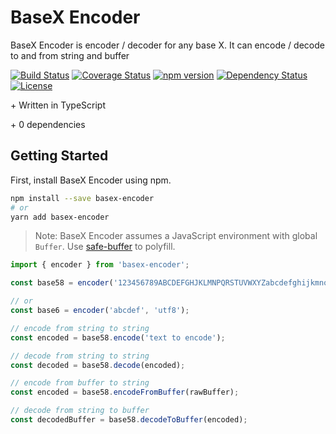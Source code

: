 # BaseX Encoder
BaseX Encoder is encoder / decoder for any base X.
It can encode / decode to and from string and buffer

[![Build Status](https://travis-ci.org/joonhocho/basex-encoder.svg?branch=master)](https://travis-ci.org/joonhocho/basex-encoder)
[![Coverage Status](https://coveralls.io/repos/github/joonhocho/basex-encoder/badge.svg?branch=master)](https://coveralls.io/github/joonhocho/basex-encoder?branch=master)
[![npm version](https://badge.fury.io/js/basex-encoder.svg)](https://badge.fury.io/js/basex-encoder)
[![Dependency Status](https://david-dm.org/joonhocho/basex-encoder.svg)](https://david-dm.org/joonhocho/basex-encoder)
[![License](http://img.shields.io/:license-mit-blue.svg)](http://doge.mit-license.org)

\+ Written in TypeScript

\+ 0 dependencies

## Getting Started

First, install BaseX Encoder using npm.

```sh
npm install --save basex-encoder
# or
yarn add basex-encoder
```

> Note: BaseX Encoder assumes a JavaScript environment with global `Buffer`. Use [safe-buffer](https://github.com/feross/safe-buffer) to polyfill.


```typescript
import { encoder } from 'basex-encoder';

const base58 = encoder('123456789ABCDEFGHJKLMNPQRSTUVWXYZabcdefghijkmnopqrstuvwxyz');

// or
const base6 = encoder('abcdef', 'utf8');

// encode from string to string
const encoded = base58.encode('text to encode');

// decode from string to string
const decoded = base58.decode(encoded);

// encode from buffer to string
const encoded = base58.encodeFromBuffer(rawBuffer);

// decode from string to buffer
const decodedBuffer = base58.decodeToBuffer(encoded);
```
